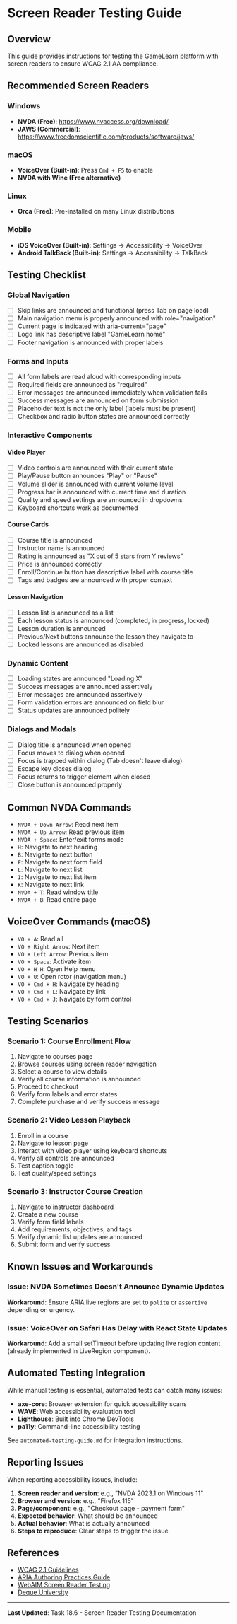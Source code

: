 # Screen Reader Testing Guide

## Overview

This guide provides instructions for testing the GameLearn platform with screen readers to ensure WCAG 2.1 AA compliance.

## Recommended Screen Readers

### Windows
- **NVDA (Free)**: https://www.nvaccess.org/download/
- **JAWS (Commercial)**: https://www.freedomscientific.com/products/software/jaws/

### macOS
- **VoiceOver (Built-in)**: Press `Cmd + F5` to enable
- **NVDA with Wine (Free alternative)**

### Linux
- **Orca (Free)**: Pre-installed on many Linux distributions

### Mobile
- **iOS VoiceOver (Built-in)**: Settings → Accessibility → VoiceOver
- **Android TalkBack (Built-in)**: Settings → Accessibility → TalkBack

## Testing Checklist

### Global Navigation
- [ ] Skip links are announced and functional (press Tab on page load)
- [ ] Main navigation menu is properly announced with role="navigation"
- [ ] Current page is indicated with aria-current="page"
- [ ] Logo link has descriptive label "GameLearn home"
- [ ] Footer navigation is announced with proper labels

### Forms and Inputs
- [ ] All form labels are read aloud with corresponding inputs
- [ ] Required fields are announced as "required"
- [ ] Error messages are announced immediately when validation fails
- [ ] Success messages are announced on form submission
- [ ] Placeholder text is not the only label (labels must be present)
- [ ] Checkbox and radio button states are announced correctly

### Interactive Components

#### Video Player
- [ ] Video controls are announced with their current state
- [ ] Play/Pause button announces "Play" or "Pause"
- [ ] Volume slider is announced with current volume level
- [ ] Progress bar is announced with current time and duration
- [ ] Quality and speed settings are announced in dropdowns
- [ ] Keyboard shortcuts work as documented

#### Course Cards
- [ ] Course title is announced
- [ ] Instructor name is announced
- [ ] Rating is announced as "X out of 5 stars from Y reviews"
- [ ] Price is announced correctly
- [ ] Enroll/Continue button has descriptive label with course title
- [ ] Tags and badges are announced with proper context

#### Lesson Navigation
- [ ] Lesson list is announced as a list
- [ ] Each lesson status is announced (completed, in progress, locked)
- [ ] Lesson duration is announced
- [ ] Previous/Next buttons announce the lesson they navigate to
- [ ] Locked lessons are announced as disabled

### Dynamic Content
- [ ] Loading states are announced "Loading X"
- [ ] Success messages are announced assertively
- [ ] Error messages are announced assertively
- [ ] Form validation errors are announced on field blur
- [ ] Status updates are announced politely

### Dialogs and Modals
- [ ] Dialog title is announced when opened
- [ ] Focus moves to dialog when opened
- [ ] Focus is trapped within dialog (Tab doesn't leave dialog)
- [ ] Escape key closes dialog
- [ ] Focus returns to trigger element when closed
- [ ] Close button is announced properly

## Common NVDA Commands

- `NVDA + Down Arrow`: Read next item
- `NVDA + Up Arrow`: Read previous item
- `NVDA + Space`: Enter/exit forms mode
- `H`: Navigate to next heading
- `B`: Navigate to next button
- `F`: Navigate to next form field
- `L`: Navigate to next list
- `I`: Navigate to next list item
- `K`: Navigate to next link
- `NVDA + T`: Read window title
- `NVDA + B`: Read entire page

## VoiceOver Commands (macOS)

- `VO + A`: Read all
- `VO + Right Arrow`: Next item
- `VO + Left Arrow`: Previous item
- `VO + Space`: Activate item
- `VO + H H`: Open Help menu
- `VO + U`: Open rotor (navigation menu)
- `VO + Cmd + H`: Navigate by heading
- `VO + Cmd + L`: Navigate by link
- `VO + Cmd + J`: Navigate by form control

## Testing Scenarios

### Scenario 1: Course Enrollment Flow
1. Navigate to courses page
2. Browse courses using screen reader navigation
3. Select a course to view details
4. Verify all course information is announced
5. Proceed to checkout
6. Verify form labels and error states
7. Complete purchase and verify success message

### Scenario 2: Video Lesson Playback
1. Enroll in a course
2. Navigate to lesson page
3. Interact with video player using keyboard shortcuts
4. Verify all controls are announced
5. Test caption toggle
6. Test quality/speed settings

### Scenario 3: Instructor Course Creation
1. Navigate to instructor dashboard
2. Create a new course
3. Verify form field labels
4. Add requirements, objectives, and tags
5. Verify dynamic list updates are announced
6. Submit form and verify success

## Known Issues and Workarounds

### Issue: NVDA Sometimes Doesn't Announce Dynamic Updates
**Workaround**: Ensure ARIA live regions are set to `polite` or `assertive` depending on urgency.

### Issue: VoiceOver on Safari Has Delay with React State Updates
**Workaround**: Add a small setTimeout before updating live region content (already implemented in LiveRegion component).

## Automated Testing Integration

While manual testing is essential, automated tests can catch many issues:

- **axe-core**: Browser extension for quick accessibility scans
- **WAVE**: Web accessibility evaluation tool
- **Lighthouse**: Built into Chrome DevTools
- **pa11y**: Command-line accessibility testing

See `automated-testing-guide.md` for integration instructions.

## Reporting Issues

When reporting accessibility issues, include:

1. **Screen reader and version**: e.g., "NVDA 2023.1 on Windows 11"
2. **Browser and version**: e.g., "Firefox 115"
3. **Page/component**: e.g., "Checkout page - payment form"
4. **Expected behavior**: What should be announced
5. **Actual behavior**: What is actually announced
6. **Steps to reproduce**: Clear steps to trigger the issue

## References

- [WCAG 2.1 Guidelines](https://www.w3.org/WAI/WCAG21/quickref/)
- [ARIA Authoring Practices Guide](https://www.w3.org/WAI/ARIA/apg/)
- [WebAIM Screen Reader Testing](https://webaim.org/articles/screenreader_testing/)
- [Deque University](https://dequeuniversity.com/)

---

**Last Updated**: Task 18.6 - Screen Reader Testing Documentation
